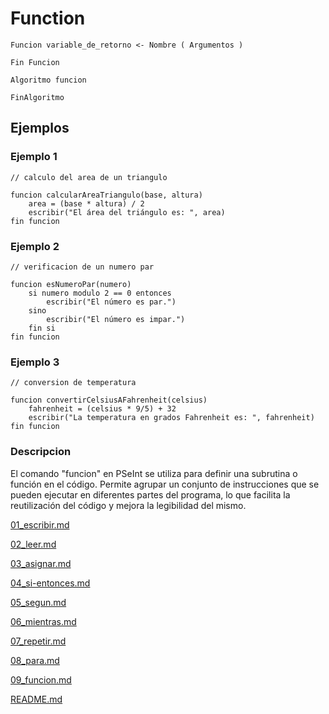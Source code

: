 # Function

```
Funcion variable_de_retorno <- Nombre ( Argumentos )
	
Fin Funcion

Algoritmo funcion
	
FinAlgoritmo
```

## Ejemplos

### Ejemplo 1
```
// calculo del area de un triangulo

funcion calcularAreaTriangulo(base, altura)
    area = (base * altura) / 2
    escribir("El área del triángulo es: ", area)
fin funcion
```
### Ejemplo 2
```
// verificacion de un numero par

funcion esNumeroPar(numero)
    si numero modulo 2 == 0 entonces
        escribir("El número es par.")
    sino
        escribir("El número es impar.")
    fin si
fin funcion
```
### Ejemplo 3
```
// conversion de temperatura

funcion convertirCelsiusAFahrenheit(celsius)
    fahrenheit = (celsius * 9/5) + 32
    escribir("La temperatura en grados Fahrenheit es: ", fahrenheit)
fin funcion
```

### Descripcion

El comando "funcion" en PSeInt se utiliza para definir una subrutina o función en el código. Permite agrupar un conjunto de instrucciones que se pueden ejecutar en diferentes partes del programa, lo que facilita la reutilización del código y mejora la legibilidad del mismo.



[01_escribir.md](01_escribir.md)

[02_leer.md](02_leer.md)

[03_asignar.md](03_asignar.md)

[04_si-entonces.md](04_si-entonces.md)

[05_segun.md](05_segun.md)

[06_mientras.md](06_mientras.md)

[07_repetir.md](07_repetir.md)

[08_para.md](08_para.md)

[09_funcion.md](09_funcion.md)

[README.md](README.md)